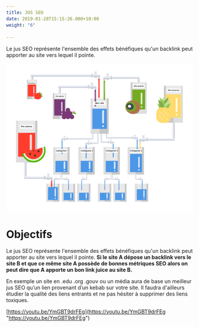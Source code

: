 ```yaml
---
title: JUS SEO
date: 2019-01-28T15:15:26.000+10:00
weight: "6"

---
```

Le jus SEO représente l'ensemble des effets bénéfiques qu'un backlink peut apporter au site vers lequel il pointe.

![](/uploads/24521.png)

# Objectifs

Le jus SEO représente l'ensemble des effets bénéfiques qu'un backlink peut apporter au site vers lequel il pointe. **Si le site A dépose un backlink vers le site B et que ce même site A possède de bonnes métriques SEO alors on peut dire que A apporte un bon link juice au site B.**

En exemple un site en .edu .org .gouv ou un média aura de base un meilleur jus SEO qu’un lien provenant d’un kebab sur votre site. Il faudra d'ailleurs étudier la qualité des liens entrants et ne pas hésiter à supprimer des liens toxiques.  
  
[https://youtu.be/YmGBT9drFEg](https://youtu.be/YmGBT9drFEg "https://youtu.be/YmGBT9drFEg")